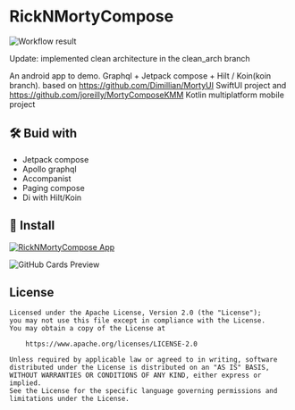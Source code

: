 # RickNMortyCompose

<!--- Replace <OWNER> with your Github Username and <REPOSITORY> with the name of your repository. -->
<!--- You can find both of these in the url bar when you open your repository in github. -->
![Workflow result](https://github.com/a914-gowtham/android-template-compose/workflows/Android%20CI/badge.svg)

Update: implemented clean architecture in the clean_arch branch

An android app to demo. Graphql + Jetpack compose + Hilt / Koin(koin branch). 
based on https://github.com/Dimillian/MortyUI SwiftUI project and https://github.com/joreilly/MortyComposeKMM Kotlin multiplatform mobile project

## 🛠 Buid with
* Jetpack compose
* Apollo graphql
* Accompanist
* Paging compose
* Di with Hilt/Koin


## 📱 Install

[![RickNMortyCompose App](https://img.shields.io/badge/RickNMortyCompose-APK-blue.svg?style=for-the-badge&logo=android)](https://github.com/a914-gowtham/RickNMortyCompose/releases/tag/v1.0.0)

![GitHub Cards Preview](https://github.com/a914-gowtham/RickNMortyCompose/blob/main/arts/banner.jpg?raw=true)


## License
```
Licensed under the Apache License, Version 2.0 (the "License");
you may not use this file except in compliance with the License.
You may obtain a copy of the License at

    https://www.apache.org/licenses/LICENSE-2.0

Unless required by applicable law or agreed to in writing, software
distributed under the License is distributed on an "AS IS" BASIS,
WITHOUT WARRANTIES OR CONDITIONS OF ANY KIND, either express or implied.
See the License for the specific language governing permissions and
limitations under the License.
```
